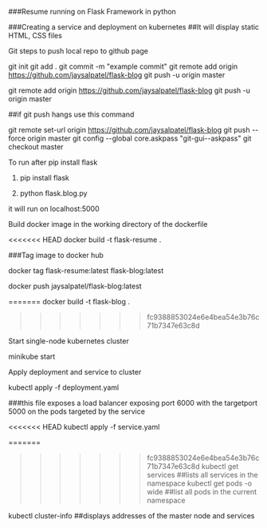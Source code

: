 ###Resume running on Flask Framework in python

###Creating a service and deployment on kubernetes
##It will display static HTML, CSS files


Git steps to push local repo to github page


git init 
git add .
git commit -m "example commit"
git remote add origin https://github.com/jaysalpatel/flask-blog
git push -u origin master

git remote add origin https://github.com/jaysalpatel/flask-blog
git push -u origin master


##if git push hangs use this command


git remote set-url origin https://github.com/jaysalpatel/flask-blog 
git push --force origin master
git config --global core.askpass "git-gui--askpass"
git checkout master

To run after pip install flask

1. pip install flask

2. python flask.blog.py

it will run on localhost:5000

Build docker image in the working directory of the dockerfile

<<<<<<< HEAD
docker build -t flask-resume .

###Tag image to docker hub

docker tag flask-resume:latest flask-blog:latest

docker push jaysalpatel/flask-blog:latest

=======
docker build -t flask-blog .
>>>>>>> fc9388853024e6e4bea54e3b76c71b7347e63c8d

Start single-node kubernetes cluster

minikube start

Apply deployment and service to cluster

kubectl apply -f deployment.yaml

###this file exposes a load balancer exposing port 6000 with the targetport 5000 on the pods targeted by the service

<<<<<<< HEAD
kubectl apply -f service.yaml

=======
>>>>>>> fc9388853024e6e4bea54e3b76c71b7347e63c8d
kubectl get services  ##lists all services in the namespace
kubectl get pods -o wide   ##list all pods in the current namespace

kubectl cluster-info  ##displays addresses of the master node and services
